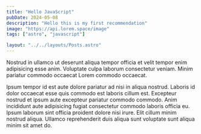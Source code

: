 ```yaml
---
title: "Hello JavaScript"
pubDate: 2024-05-08
description: "Hello this is my first recommendation"
image: "https://api.lorem.space/image"
tags: ["astro", "javascript"]

layout: "../../layouts/Posts.astro"
---
```


Nostrud in ullamco ut deserunt aliqua tempor officia et velit tempor enim adipisicing esse anim. Voluptate culpa laborum consectetur veniam. Minim pariatur commodo occaecat Lorem commodo occaecat.

Ipsum tempor id est aute dolore pariatur ad nisi in aliqua nostrud. Laboris id dolor occaecat esse quis commodo est laboris cillum est. Excepteur nostrud et ipsum aute excepteur pariatur commodo commodo. Anim incididunt aute adipisicing fugiat consectetur commodo laboris officia eu. Ipsum laborum sint officia proident dolore nisi irure. Elit cillum minim nostrud aliqua. Ullamco reprehenderit duis aliqua sunt voluptate sunt aliqua minim sit amet do.